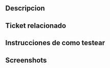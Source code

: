 ## Descripcion

<!-- escribir que estas trabajando en el ticket para que todos sepan -->

## Ticket relacionado

<!-- pone el nombre de tu ticket en esta parte -->

## Instrucciones de como testear

<!-- describir como probar lo que terminas de crear, si es aplicable -->

## Screenshots

<!-- si es aplicable, agregar un screenshot, y si lo creen necesario tambien :) -->
